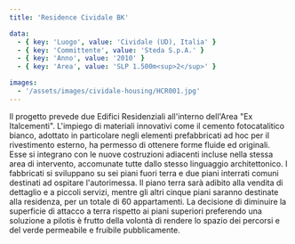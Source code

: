 ```yaml
---
title: 'Residence Cividale BK'

data:
  - { key: 'Luogo', value: 'Cividale (UD), Italia' }
  - { key: 'Committente', value: 'Steda S.p.A.' }
  - { key: 'Anno', value: '2010' }
  - { key: 'Area', value: 'SLP 1.500m<sup>2</sup>' }

images:
  - '/assets/images/cividale-housing/HCR001.jpg'
---
```


Il progetto prevede due Edifici Residenziali all'interno dell'Area "Ex Italcementi". L'impiego di
materiali innovativi come il cemento fotocatalitico bianco, adottato in particolare negli elementi
prefabbricati ad hoc per il rivestimento esterno, ha permesso di ottenere forme fluide ed originali.
Esse si integrano con le nuove costruzioni adiacenti incluse nella stessa area di intervento,
accomunate tutte dallo stesso linguaggio architettonico. I fabbricati si sviluppano su sei piani
fuori terra e due piani interrati comuni destinati ad ospitare l'autorimessa. Il piano terra sarà
adibito alla vendita di dettaglio e a piccoli servizi, mentre gli altri cinque piani saranno
destinate alla residenza, per un totale di 60 appartamenti. La decisione di diminuire la superficie
di attacco a terra rispetto ai piani superiori preferendo una soluzione a pilotis è frutto della
volontà di rendere lo spazio dei percorsi e del verde permeabile e fruibile pubblicamente.
